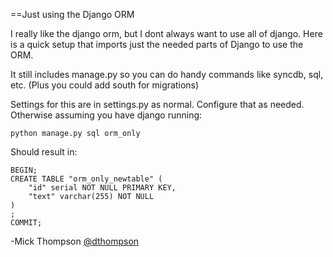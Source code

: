 ==Just using the Django ORM

I really like the django orm, but I dont always want to use all of django. Here is a quick setup that imports just the needed parts of Django to use the ORM.

It still includes manage.py so you can do handy commands like syncdb, sql, etc. (Plus you could add south for migrations)

Settings for this are in settings.py as normal. Configure that as needed. Otherwise assuming you have django running:

    python manage.py sql orm_only

Should result in:

    BEGIN;
    CREATE TABLE "orm_only_newtable" (
        "id" serial NOT NULL PRIMARY KEY,
        "text" varchar(255) NOT NULL
    )
    ;
    COMMIT;


-Mick Thompson [@dthompson](http://twitter.com/dthompson)
